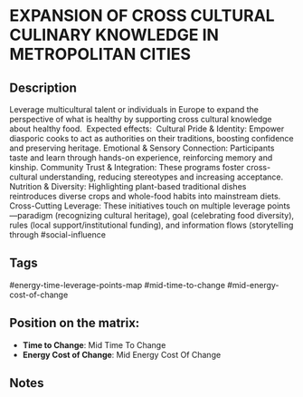 # EXPANSION OF CROSS CULTURAL CULINARY KNOWLEDGE IN METROPOLITAN CITIES

## Description
Leverage multicultural talent or individuals in Europe to expand the perspective of what is healthy by supporting cross cultural knowledge about healthy food.    Expected effects:  Cultural Pride & Identity: Empower diasporic cooks to act as authorities on their traditions, boosting confidence and preserving heritage. Emotional & Sensory Connection: Participants taste and learn through hands-on experience, reinforcing memory and kinship. Community Trust & Integration: These programs foster cross-cultural understanding, reducing stereotypes and increasing acceptance. Nutrition & Diversity: Highlighting plant-based traditional dishes reintroduces diverse crops and whole-food habits into mainstream diets. Cross-Cutting Leverage: These initiatives touch on multiple leverage points—paradigm (recognizing cultural heritage), goal (celebrating food diversity), rules (local support/institutional funding), and information flows (storytelling through   #social-influence

## Tags
#energy-time-leverage-points-map #mid-time-to-change #mid-energy-cost-of-change

## Position on the matrix:
- **Time to Change**: Mid Time To Change
- **Energy Cost of Change**: Mid Energy Cost Of Change

## Notes
<!-- Add your notes here -->

